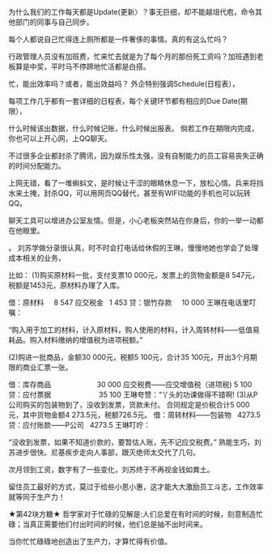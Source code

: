 为什么我们的工作每天都是Update(更新〉？事无巨细，却不能越俎代庖，命令其他部门的同事与自己同步。


每个人都说自己忙得连上厕所都是一件奢侈的事情。真的有这么忙吗？


行政管理人员没有加班费，忙来忙去就是为了每个月的那份死工资吗？加班遇到老板算是中奖，平时马不停蹄地忙活都是白搭。


忙，能出效率吗？或者，能出效益吗？ 外企特别强调Schedule(日程表），


每项工作几乎都有一套详细的日程表，每个关键环节都有相应的Due Date(期限），


什么时候该出数据，什么时候记账，什么时候出报表。 倘若工作在期限内完成，你也可以上开心网，上QQ聊天。




不过很多企业都封杀了腾讯，因为娱乐性太强，没有自制能力的员工容易丧失正确的时间分配能力。



上网无错，看了一堆蝌蚪文，是时候让干涩的眼睛休息一下，放松心情。兵来将挡水来土掩，封杀QQ，可以用网页QQ替代，甚至有WIFI功能的手机也可以玩转QQ。


聊天工具可以增进办公室友情。但是，小心老板突然站在你身后，你的一举一动都在他眼里。 



。
刘苏学做分录很认真，时不时会打电话给休假的王琳，慢慢地她也学会了处理成本相关的业务，


比如： (1)购买原材料一批，支付支票10 000元，发票上的货物金额是8 547元，税额是1453元，原材料办理了入库。 


借：原材料     8 547 应交税金   1 453 贷：银竹存款     10 000 王琳在电话里叮嘱：



“购入用于加工的材料，计入原材料，购人使用的材料，计入周转材料——低值易耗品。购入材料缴纳的增值税为进项税额。” 



(2)购进一批商品，金额30 000元，税额5 100元，合计35 100元，开出3个月期限的商业汇票一张。



借：库存商品                       30 000 应交税费——应交增值税（进项税) 5 100 贷：应付票据                       
35 100 王琳夸赞：“丫头的功课做得不错啊! (3)从P公司购买的包装物到了，没收到发票，货款未付。
合同规定是价税合计5 000元，其中货物金额4 273.5元，税额726.5元。 借：周转材料——包装物   4273.5 贷：应付账款——P公司   4273.5 王琳叮咛：


“没收到发票，如果不知道价款的，要暂估人账，先不记应交税费。” 熟能生巧，刘苏进步很快。尼基疾步走向人事部，跟灭绝师太交代了几句。 



次月领到工资，数字有了一些变化，刘苏终于不再视金钱如粪土。


留住员工最好的方式，莫过于给些小恩小惠，这才能大大激励员工斗志，工作效率就等同于生产力！  



★第42块方糖★ 哲学家对于忙碌的见解是:人们总爱在有时间的时候，刻意制造忙碌；当真正需要他们付出时间的时候，他们总是抽不出时间来。



当你忙忙碌碌地创造出了生产力，才算忙得有价值。
